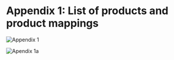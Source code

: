 # Appendix 1: List of products and product mappings

![Appendix 1](https://user-images.githubusercontent.com/68918893/88805669-b981e080-d1af-11ea-8838-598db037b557.png)

![Apendix 1a](https://user-images.githubusercontent.com/68918893/88805802-e59d6180-d1af-11ea-9e08-1531cd153425.png)

